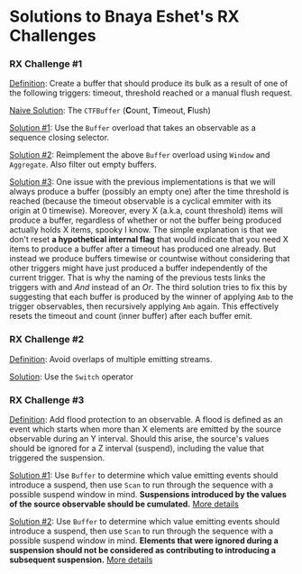 # Solutions to Bnaya Eshet's RX Challenges

### RX Challenge #1
[Definition](http://blogs.microsoft.co.il/bnaya/2015/01/27/rx-challenge/): Create a buffer that should produce its bulk as a result of one of the following triggers: timeout, threshold reached or a manual flush request.

[Naive Solution](https://github.com/panteamihai/rx-challenges/blob/master/Challenges/CTFBuffer.cs): The `CTFBuffer` (**C**ount, **T**imeout, **F**lush)

[Solution #1](https://github.com/panteamihai/rx-challenges/blob/master/Challenges/Program.cs#L72): Use the `Buffer` overload that takes an observable as a sequence closing selector.

[Solution #2](https://github.com/panteamihai/rx-challenges/blob/master/Challenges/Program.cs#L127): Reimplement the above `Buffer` overload using `Window` and `Aggregate`. Also filter out empty buffers.

[Solution #3](https://github.com/panteamihai/rx-challenges/blob/master/Challenges/Program.cs#L205): One issue with the previous implementations is that we will always produce a buffer (possibly an empty one) after the time threshold is reached (because the timeout observable is a cyclical emmiter with its origin at 0 timewise). Moreover, every X (a.k.a, count threshold) items will produce a buffer, regardless of whether or not the buffer being produced actually holds X items, spooky I know. The simple explanation is that we don't reset **a hypothetical internal flag** that would indicate that you need X items to produce a buffer after a timeout has produced one already. But instead we produce buffers timewise or countwise without considering that other triggers might have just produced a buffer independently of the current trigger. That is why the naming of the previous tests links the triggers with and *And* instead of an *Or*. The third solution tries to fix this by suggesting that each buffer is produced by the winner of applying `Amb` to the trigger observables, then recursively applying `Amb` again. This effectively resets the timeout and count (inner buffer) after each buffer emit.

### RX Challenge #2
[Definition](blogs.microsoft.co.il/bnaya/2015/02/05/rx-challenge-2/): Avoid overlaps of multiple emitting streams.

[Solution](https://github.com/panteamihai/rx-challenges/blob/master/Challenges/Program.cs#L281): Use the `Switch` operator

### RX Challenge #3
[Definition](http://blogs.microsoft.co.il/bnaya/2015/03/06/rx-challenge-3/): Add flood protection to an observable. A flood is defined as an event which starts when more than X elements are emitted by the source observable during an Y interval. Should this arise, the source's values should be ignored for a Z interval (suspend), including the value that triggered the suspension.

[Solution #1](https://github.com/panteamihai/rx-challenges/blob/master/Challenges/mixins/ObservableMixins.cs#L16): Use `Buffer` to determine which value emitting events should introduce a suspend, then use `Scan` to run through the sequence with a possible suspend window in mind. **Suspensions introduced by the values of the source observable should be cumulated.** [More details](https://github.com/panteamihai/rx-challenges/blob/master/Challenges/Program.cs#L345)

[Solution #2](https://github.com/panteamihai/rx-challenges/blob/master/Challenges/mixins/ObservableMixins.cs#L69): Use `Buffer` to determine which value emitting events should introduce a suspend, then use `Scan` to run through the sequence with a possible suspend window in mind. **Elements that were ignored during a suspension should not be considered as contributing to introducing a subsequent suspension.** [More details](https://github.com/panteamihai/rx-challenges/blob/master/Challenges/Program.cs#L409)